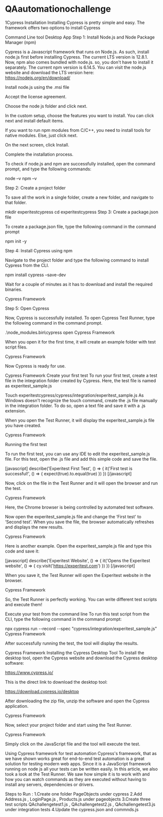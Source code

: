# QAautomationochallenge

1Cypress Installation
Installing Cypress is pretty simple and easy. The framework offers two options to install Cypress

Command Line tool
Desktop App
Step 1: Install Node.js and Node Package Manager (npm)

Cypress is a Javascript framework that runs on Node.js. As such, install node.js first before installing Cypress. The current LTS version is 12.8.1. Now, npm also comes bundled with node.js. so, you don't have to install it separately. The current npm version is 6.14.5. You can visit the node.js website and download the LTS version here: https://nodejs.org/en/download/



Install node.js using the .msi file



Accept the license agreement.



Choose the node js folder and click next.



In the custom setup, choose the features you want to install. You can click next and install default items.



If you want to run npm modules from C/C++, you need to install tools for native modules. Else, just click next.



On the next screen, click Install.



Complete the installation process.



To check if node.js and npm are successfully installed, open the command prompt, and type the following commands:

node –v
npm –v


Step 2: Create a project folder

To save all the work in a single folder, create a new folder, and navigate to that folder.

mkdir experitestcypress
cd experitestcypress
Step 3: Create a package.json file

To create a package.json file, type the following command in the command prompt

npm init -y


Step 4: Install Cypress using npm

Navigate to the project folder and type the following command to install Cypress from the CLI.

npm install cypress –save-dev


Wait for a couple of minutes as it has to download and install the required binaries.

Cypress Framework

Step 5: Open Cypress

Now, Cypress is successfully installed. To open Cypress Test Runner, type the following command in the command prompt.

.\node_modules\.bin\cypress open
Cypress Framework

When you open it for the first time, it will create an example folder with test script files.

Cypress Framework

Now Cypress is ready for use.

Cypress Framework
Create your first test
To run your first test, create a test file in the integration folder created by Cypress. Here, the test file is named as experitest_sample.js

Touch experitestcypress/cypress/integration/experitest_sample.js
As Windows doesn't recognize the touch command, create the .js file manually in the integration folder. To do so, open a text file and save it with a .js extension.

When you open the Test Runner, it will display the experitest_sample.js file you have created.

Cypress Framework

Running the first test

To run the first test, you can use any IDE to edit the experitest_sample.js file. For this test, open the .js file and add this simple code and save the file.

[javascript] describe('Experitest First Test', () =&gt; { it('First test is successful!', () =&gt; { expect(true).to.equal(true) }) }) [/javascript]

Now, click on the file in the Test Runner and it will open the browser and run the test.

Cypress Framework

Here, the Chrome browser is being controlled by automated test software.

Now open the experitest_sample.js file and change the ‘First test' to ‘Second test'. When you save the file, the browser automatically refreshes and displays the new results.

Cypress Framework

Here is another example. Open the experitest_sample.js file and type this code and save it:

[javascript] describe('Experitest Website', () =&gt; { it('Opens the Experitest website', () =&gt; { cy.visit('https://experitest.com') }) }) [/javascript]

When you save it, the Test Runner will open the Experitest website in the browser.

Cypress Framework

So, the Test Runner is perfectly working. You can write different test scripts and execute them!

Execute your test from the command line
To run this test script from the CLI, type the following command in the command prompt:

npx cypress run --record --spec "cypress/integration/experitest_sample.js"
Cypress Framework

After successfully running the test, the tool will display the results.

Cypress Framework
Installing the Cypress Desktop Tool
To install the desktop tool, open the Cypress website and download the Cypress desktop software:

https://www.cypress.io/

This is the direct link to download the desktop tool:

https://download.cypress.io/desktop

After downloading the zip file, unzip the software and open the Cypress application.

Cypress Framework

Now, select your project folder and start using the Test Runner.

Cypress Framework

Simply click on the JavaScript file and the tool will execute the test.

Using Cypress framework for test automation
Cypress's framework, that as we have shown works great for end-to-end test automation is a great solution for testing modern web apps. Since it is a JavaScript framework running on node js all your tests can be written easily. In this article, we also took a look at the Test Runner. We saw how simple it is to work with and how you can watch commands as they are executed without having to install any servers, dependencies or drivers.

Steps to Run : 
1.Create one folder PageObjects under cypress
2.Add Address.js  ,  LoginPage.js    ,  Products.js under pageobjects
3.Create three test scripts QAchallengetest1.js  , QAchallengetest2.js  , QAchallengetest3.js under integration tests
4.Update the cypress.json and commnds.js


